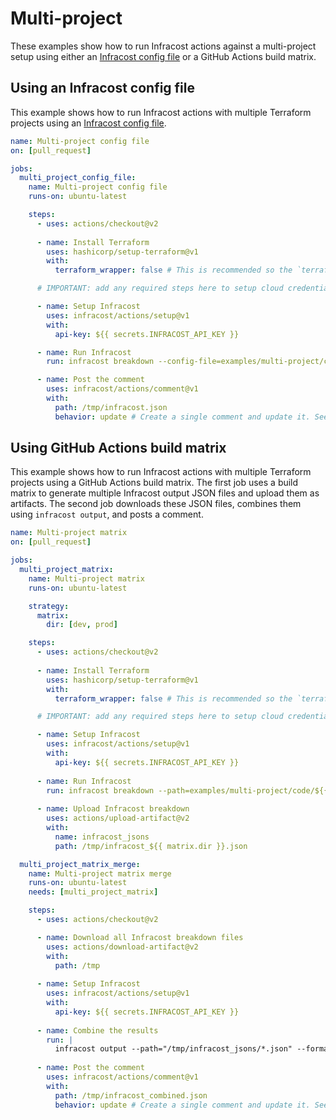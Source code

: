 # Multi-project

These examples show how to run Infracost actions against a multi-project setup using either an [Infracost config file](https://www.infracost.io/docs/multi_project/config_file) or a GitHub Actions build matrix.

## Using an Infracost config file

This example shows how to run Infracost actions with multiple Terraform projects using an [Infracost config file](https://www.infracost.io/docs/multi_project/config_file).

[//]: <> (BEGIN EXAMPLE)
```yml
name: Multi-project config file
on: [pull_request]

jobs:
  multi_project_config_file:
    name: Multi-project config file
    runs-on: ubuntu-latest

    steps:
      - uses: actions/checkout@v2
      
      - name: Install Terraform
        uses: hashicorp/setup-terraform@v1
        with:
          terraform_wrapper: false # This is recommended so the `terraform show` command outputs valid JSON

      # IMPORTANT: add any required steps here to setup cloud credentials so Terraform can run

      - name: Setup Infracost
        uses: infracost/actions/setup@v1
        with:
          api-key: ${{ secrets.INFRACOST_API_KEY }}

      - name: Run Infracost
        run: infracost breakdown --config-file=examples/multi-project/code/infracost.yml --format=json --out-file=/tmp/infracost.json

      - name: Post the comment
        uses: infracost/actions/comment@v1
        with:
          path: /tmp/infracost.json
          behavior: update # Create a single comment and update it. See https://github.com/infracost/actions/tree/master/comment for other options
```
[//]: <> (END EXAMPLE)

## Using GitHub Actions build matrix 

This example shows how to run Infracost actions with multiple Terraform projects using a GitHub Actions build matrix. The first job uses a build matrix to generate multiple Infracost output JSON files and upload them as artifacts. The second job downloads these JSON files, combines them using `infracost output`, and posts a comment.

[//]: <> (BEGIN EXAMPLE)
```yml
name: Multi-project matrix
on: [pull_request]

jobs:
  multi_project_matrix:
    name: Multi-project matrix
    runs-on: ubuntu-latest

    strategy:
      matrix:
        dir: [dev, prod]

    steps:
      - uses: actions/checkout@v2
      
      - name: Install Terraform
        uses: hashicorp/setup-terraform@v1
        with:
          terraform_wrapper: false # This is recommended so the `terraform show` command outputs valid JSON

      # IMPORTANT: add any required steps here to setup cloud credentials so Terraform can run

      - name: Setup Infracost
        uses: infracost/actions/setup@v1
        with:
          api-key: ${{ secrets.INFRACOST_API_KEY }}
          
      - name: Run Infracost
        run: infracost breakdown --path=examples/multi-project/code/${{ matrix.dir }} --format=json --out-file=/tmp/infracost_${{ matrix.dir }}.json
        
      - name: Upload Infracost breakdown
        uses: actions/upload-artifact@v2
        with:
          name: infracost_jsons
          path: /tmp/infracost_${{ matrix.dir }}.json

  multi_project_matrix_merge:
    name: Multi-project matrix merge
    runs-on: ubuntu-latest
    needs: [multi_project_matrix]

    steps:
      - uses: actions/checkout@v2

      - name: Download all Infracost breakdown files
        uses: actions/download-artifact@v2
        with:
          path: /tmp
        
      - name: Setup Infracost
        uses: infracost/actions/setup@v1
        with:
          api-key: ${{ secrets.INFRACOST_API_KEY }}
          
      - name: Combine the results
        run: |
          infracost output --path="/tmp/infracost_jsons/*.json" --format=json --out-file=/tmp/infracost_combined.json
          
      - name: Post the comment
        uses: infracost/actions/comment@v1
        with:
          path: /tmp/infracost_combined.json
          behavior: update # Create a single comment and update it. See https://github.com/infracost/actions/tree/master/comment for other options
```
[//]: <> (END EXAMPLE)
